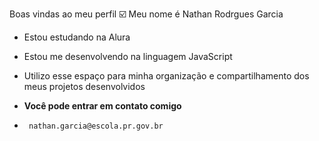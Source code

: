Boas vindas ao meu perfil ☑️
Meu nome é Nathan Rodrgues Garcia

- Estou estudando na Alura
- Estou me desenvolvendo na linguagem JavaScript
- Utilizo esse espaço para minha organização e compartilhamento dos meus projetos desenvolvidos

-  **Você pode entrar em contato comigo**

-      nathan.garcia@escola.pr.gov.br
